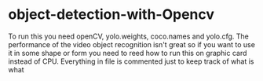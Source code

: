 # object-detection-with-Opencv
To run this you need openCV, yolo.weights, coco.names and yolo.cfg.
The performance of the video object recognition isn't great so if you want to use it in some shape or form you need to reed how to run this on graphic card instead of CPU.
Everything in file is commented just to keep track of what is what 
